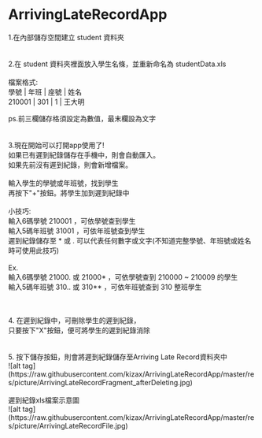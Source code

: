 ArrivingLateRecordApp
================

1.在內部儲存空間建立 student 資料夾<br>
<br>
<br>
2.在 student 資料夾裡面放入學生名條，並重新命名為 studentData.xls<br>
<br>
檔案格式:<br>
   學號  | 年班 | 座號 |  姓名<br>
  210001 | 301 | 1 | 王大明<br>
  
  ps.前三欄儲存格須設定為數值，最末欄設為文字<br>
<br>
<br>
3.現在開始可以打開app使用了!<br>
如果已有遲到紀錄儲存在手機中，則會自動匯入。<br>
如果先前沒有遲到紀錄，則會新增檔案。<br>
<br>
輸入學生的學號或年班號，找到學生<br>
再按下"+"按鈕。將學生加到遲到紀錄中<br>
<br>
小技巧:<br>
輸入6碼學號 210001 ，可依學號查到學生<br>
輸入5碼年班號 31001 ，可依年班號查到學生<br>遲到紀錄儲存至
 \* 或 . 可以代表任何數字或文字(不知道完整學號、年班號或姓名時可使用此技巧)<br>
<br>
Ex.<br>
輸入6碼學號 21000. 或 21000* ，可依學號查到 210000 ~ 210009 的學生<br>
輸入5碼年班號 310.. 或 310** ，可依年班號查到 310 整班學生<br>

<br>
<br>
4. 在遲到紀錄中，可刪除學生的遲到紀錄，<br>
只要按下"X"按鈕，便可將學生的遲到紀錄消除<br>
<br>

<br>
5. 按下儲存按鈕，則會將遲到紀錄儲存至Arriving Late Record資料夾中<br>
![alt tag](https://raw.githubusercontent.com/kizax/ArrivingLateRecordApp/master/res/picture/ArrivingLateRecordFragment_afterDeleting.jpg) <br>

 <br>
 遲到紀錄xls檔案示意圖<br>
![alt tag](https://raw.githubusercontent.com/kizax/ArrivingLateRecordApp/master/res/picture/ArrivingLateRecordFile.jpg) <br>
<br>
